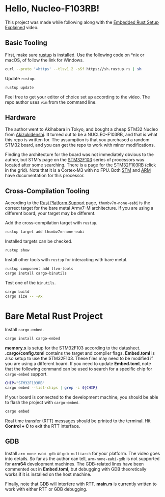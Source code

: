 # Hello, Nucleo-F103RB!

This project was made while following along with the
[Embedded Rust Setup Explained](https://www.youtube.com/watch?v=TOAynddiu5M) video.

## Basic Tooling

First, make sure [rustup](https://rustup.rs) is installed.
Use the following code on *nix or macOS, of follow the link for Windows.

```sh
curl --proto '=https' --tlsv1.2 -sSf https://sh.rustup.rs | sh
```

Update `rustup`.

```sh
rustup update
```

Feel free to get your editor of choice set up according to the video.
The repo author uses `vim` from the command line.

## Hardware

The author went to Akihabara in Tokyo, and bought a cheap STM32 Nucleo from
[Akizukidenshi](https://akizukidenshi.com/).
It turned out to be a NUCLEO-F103RB, and that is what this repo is written for.
The assumption is that you purchased a random STM32 board, and you can get the
repo to work with minor modifications.

Finding the architecture for the board was not immediately obvious to the author,
but STM's page on the
[STM32F103](https://www.st.com/en/microcontrollers-microprocessors/stm32f103.html)
series of processors was located after some searching.
There is a page for the
[STM32F103RB](https://www.st.com/en/microcontrollers-microprocessors/stm32f103rb.html) 
(click in the grid).
Note that it is a Cortex-M3 with no FPU. Both
[STM](https://www.st.com/content/st_com/en/arm-32-bit-microcontrollers/arm-cortex-m3.html)
and [ARM](https://developer.arm.com/Processors/Cortex-M3)
have documentation for this processor.

## Cross-Compilation Tooling

According to the
[Rust Platform Support](https://doc.rust-lang.org/nightly/rustc/platform-support.html)
page, `thumbv7m-none-eabi` is the correct target for the bare metal Armv7-M architecture.
If you are using a different board, your target may be different.

Add the cross-compilation target with `rustup`.

```sh
rustup target add thumbv7m-none-eabi
```

Installed targets can be checked.

```sh
rustup show
```

Install other tools with `rustup` for interacting with bare metal.

```sh
rustup component add llvm-tools
cargo install cargo-binutils
```

Test one of the `binutils`.

```sh
cargo build
cargo size -- -Ax
```

# Bare Metal Rust Project

Install `cargo-embed`.

```sh
cargo install cargo-embed
```

**memory.x** is setup for the STM32F103 according to the datasheet.
**.cargo/config.toml** contains the target and compiler flags.
**Embed.toml** is also setup to use the STM32F103.
These files may need to be modified if you are using a different board.
If you need to update **Embed.toml**, note that the following command
can be used to search for a specific chip for `cargo-embed` support.

```sh
CHIP="STM32F103RB"
cargo embed --list-chips | grep -i ${CHIP}
```

If your board is connected to the development machine, you should be
able to flash the project with `cargo-embed`.

```sh
cargo embed
```

Real time transfer (RTT) messages should be printed to the terminal.
Hit **Control + C** to exit the RTT interface.

## GDB

Install `arm-none-eabi-gdb` or `gdb-multiarch` for your platform.
The video goes into details.  So far as the author can tell,
`arm-none-eabi-gdb` is not supported for **arm64** development
machines.  The GDB-related lines have been commented out in
**Embed.toml**, but debugging with GDB theoretically works if it
is installed on the host machine.

Finally, note that GDB will interfere with RTT.
**main.rs** is currently written to work with either RTT or GDB
debugging.


